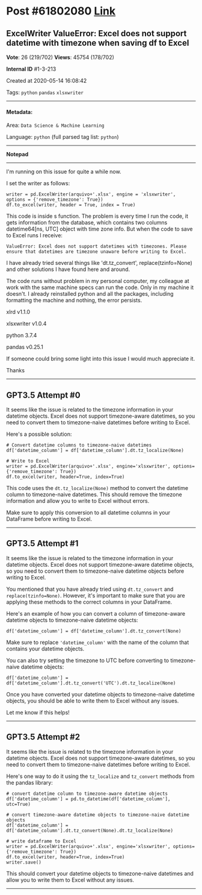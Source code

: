 
# Post \#61802080 [Link](https://stackoverflow.com/questions/61802080/)

## ExcelWriter ValueError: Excel does not support datetime with timezone when saving df to Excel

**Vote**: 26 (219/702) **Views**: 45754 (178/702) 

**Internal ID** \#1-3-213

Created at 2020-05-14 16:08:42

Tags: `python` `pandas` `xlsxwriter`

----------

#### Metadata:

Area: `Data Science & Machine Learning`

Language: `python` (full parsed tag list: `python`)

----------

**Notepad**


----------

I'm running on this issue for quite a while now.

I set the writer as follows:

```
writer = pd.ExcelWriter(arquivo+'.xlsx', engine = 'xlsxwriter', options = {'remove_timezone': True})
df.to_excel(writer, header = True, index = True)
```


This code is inside s function. The problem is every time I run the code, it gets information from the database, which contains two columns datetime64[ns, UTC] object with time zone info. But when the code to save to Excel runs I receive:

```
ValueError: Excel does not support datetimes with timezones. Please ensure that datetimes are timezone unaware before writing to Excel.
```


I have already tried several things like 'dt.tz_convert', replace(tzinfo=None) and other solutions I have found here and around.

The code runs without problem in my personal computer, my colleague at work with the same machine specs can run the code. Only in my machine it doesn't. I already reinstalled python and all the packages, including formatting the machine and nothing, the error persists.

xlrd v1.1.0

xlsxwriter v1.0.4

python 3.7.4

pandas v0.25.1

If someone could bring some light into this issue I would much appreciate it.

Thanks


----------
        
## GPT3.5 Attempt \#0

It seems like the issue is related to the timezone information in your datetime objects. Excel does not support timezone-aware datetimes, so you need to convert them to timezone-naive datetimes before writing to Excel.

Here's a possible solution:

```
# Convert datetime columns to timezone-naive datetimes
df['datetime_column'] = df['datetime_column'].dt.tz_localize(None)

# Write to Excel
writer = pd.ExcelWriter(arquivo+'.xlsx', engine='xlsxwriter', options={'remove_timezone': True})
df.to_excel(writer, header=True, index=True)
```

This code uses the `dt.tz_localize(None)` method to convert the datetime column to timezone-naive datetimes. This should remove the timezone information and allow you to write to Excel without errors.

Make sure to apply this conversion to all datetime columns in your DataFrame before writing to Excel.

--------

## GPT3.5 Attempt \#1

It seems like the issue is related to the timezone information in your datetime objects. Excel does not support timezone-aware datetime objects, so you need to convert them to timezone-naive datetime objects before writing to Excel.

You mentioned that you have already tried using `dt.tz_convert` and `replace(tzinfo=None)`. However, it's important to make sure that you are applying these methods to the correct columns in your DataFrame.

Here's an example of how you can convert a column of timezone-aware datetime objects to timezone-naive datetime objects:

```
df['datetime_column'] = df['datetime_column'].dt.tz_convert(None)
```

Make sure to replace `'datetime_column'` with the name of the column that contains your datetime objects.

You can also try setting the timezone to UTC before converting to timezone-naive datetime objects:

```
df['datetime_column'] = df['datetime_column'].dt.tz_convert('UTC').dt.tz_localize(None)
```

Once you have converted your datetime objects to timezone-naive datetime objects, you should be able to write them to Excel without any issues.

Let me know if this helps!

--------

## GPT3.5 Attempt \#2

It seems like the issue is related to the timezone information in your datetime objects. Excel does not support timezone-aware datetimes, so you need to convert them to timezone-naive datetimes before writing to Excel.

Here's one way to do it using the `tz_localize` and `tz_convert` methods from the pandas library:

```
# convert datetime column to timezone-aware datetime objects
df['datetime_column'] = pd.to_datetime(df['datetime_column'], utc=True)

# convert timezone-aware datetime objects to timezone-naive datetime objects
df['datetime_column'] = df['datetime_column'].dt.tz_convert(None).dt.tz_localize(None)

# write dataframe to Excel
writer = pd.ExcelWriter(arquivo+'.xlsx', engine='xlsxwriter', options={'remove_timezone': True})
df.to_excel(writer, header=True, index=True)
writer.save()
```

This should convert your datetime objects to timezone-naive datetimes and allow you to write them to Excel without any issues.

--------
